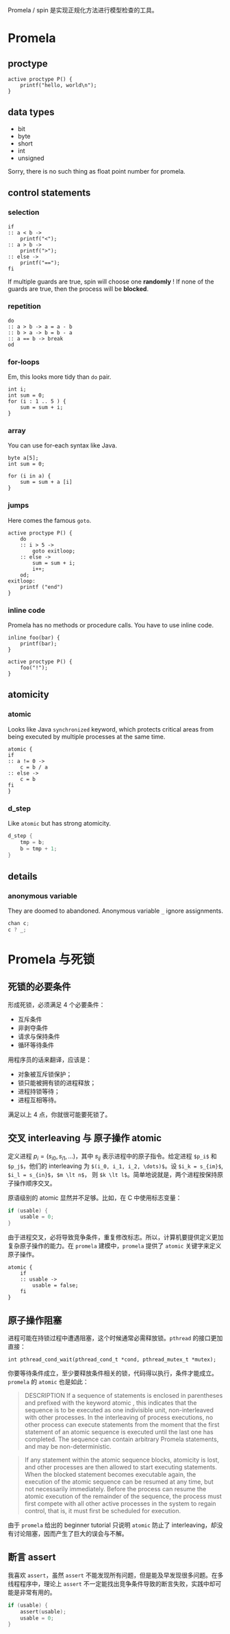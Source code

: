 ﻿Promela / spin 是实现正规化方法进行模型检查的工具。

# Promela

## proctype ##
```
active proctype P() {
    printf("hello, world\n");
}
```

## data types ##
 - bit
 - byte
 - short
 - int
 - unsigned

Sorry, there is no such thing as float point number for promela.

## control statements ##

### selection ###
```
if
:: a < b ->
    printf("<");
:: a > b ->
    printf(">");
:: else ->
    printf("==");
fi
```
If multiple guards are true, spin will choose one **randomly** ! If none of the guards are true, then the process will be **blocked**.

### repetition ###
```
do
:: a > b -> a = a - b
:: b > a -> b = b - a
:: a == b -> break
od
```

### for-loops ###
Em, this looks more tidy than `do` pair.
```
int i;
int sum = 0;
for (i : 1 .. 5 ) {
    sum = sum + i;
}
```

### array ###
You can use for-each syntax like Java.
```
byte a[5];
int sum = 0;

for (i in a) {
    sum = sum + a [i]
}
```

### jumps ###
Here comes the famous `goto`.
```
active proctype P() {
    do
    :: i > 5 ->
        goto exitloop;
    :: else ->
        sum = sum + i;
        i++;
    od;
exitloop:
    printf ("end")
}
```

### inline code ###
Promela has no methods or procedure calls. You have to use inline code.
```
inline foo(bar) {
    printf(bar);
}

active proctype P() {
    foo("!");
}
```

## atomicity ##

### atomic ###
Looks like Java `synchronized` keyword, which protects critical areas from being executed by multiple processes at the same time.
```
atomic {
if
:: a != 0 ->
    c = b / a
:: else ->
    c = b
fi
}
```

### d_step ###
Like `atomic` but has strong atomicity.
```c
d_step {
    tmp = b;
    b = tmp + 1;
}
```

## details

### anonymous variable ###
They are doomed to abandoned. Anonymous variable `_` ignore assignments.
```c
chan c;
c ? _;
```

# Promela 与死锁

## 死锁的必要条件

形成死锁，必须满足 4 个必要条件：

 - 互斥条件
 - 非剥夺条件
 - 请求与保持条件
 - 循环等待条件

用程序员的话来翻译，应该是：

 - 对象被互斥锁保护；
 - 锁只能被拥有锁的进程释放；
 - 进程持锁等待；
 - 进程互相等待。
 
满足以上 4 点，你就很可能要死锁了。

## 交叉 interleaving 与 原子操作 atomic

定义进程 $p_i = (s_{i0}, s_{i1}, \dots)$，其中 $s_{ij}$ 表示进程中的原子指令。给定进程 `$p_i$` 和 `$p_j$`，他们的 interleaving 为 `$(i_0, i_1, i_2, \dots)$`。设 `$i_k = s_{im}$`, `$i_l = s_{in}$`，`$m \lt n$`， 则 `$k \lt l$`。简单地说就是，两个进程按保持原子操作顺序交叉。

原语级别的 atomic 显然并不足够。比如，在 C 中使用标志变量：
```C
if (usable) {
    usable = 0;
}
```
由于进程交叉，必将导致竞争条件，重复修改标志。所以，计算机要提供定义更加复杂原子操作的能力。在 `promela` 建模中，`promela` 提供了 `atomic` 关键字来定义原子操作。
```
atomic {
    if
    :: usable ->
        usable = false;
    fi
}
```

## 原子操作阻塞
进程可能在持锁过程中遭遇阻塞，这个时候通常必需释放锁。`pthread` 的接口更加直接：
```
int pthread_cond_wait(pthread_cond_t *cond, pthread_mutex_t *mutex);
```
你要等待条件成立，至少要释放条件相关的锁，代码得以执行，条件才能成立。`promela` 的 `atomic` 也是如此：
> DESCRIPTION
If a sequence of statements is enclosed in parentheses and prefixed with the keyword atomic , this indicates that the sequence is to be executed as one indivisible unit, non-interleaved with other processes. In the interleaving of process executions, no other process can execute statements from the moment that the first statement of an atomic sequence is executed until the last one has completed. The sequence can contain arbitrary Promela statements, and may be non-deterministic.

> If any statement within the atomic sequence blocks, atomicity is lost, and other processes are then allowed to start executing statements. When the blocked statement becomes executable again, the execution of the atomic sequence can be resumed at any time, but not necessarily immediately. Before the process can resume the atomic execution of the remainder of the sequence, the process must first compete with all other active processes in the system to regain control, that is, it must first be scheduled for execution. 

由于 `promela` 给出的 beginner tutorial 只说明 `atomic` 防止了 interleaving，却没有讨论阻塞，因而产生了巨大的误会与不解。

## 断言 assert
我喜欢 `assert`，虽然 `assert` 不能发现所有问题，但是能及早发现很多问题。在多线程程序中，理论上 `assert` 不一定能找出竞争条件导致的断言失败，实践中却可能是非常有用的。
```C
if (usable) {
    assert(usable);
    usable = 0;
}
```

